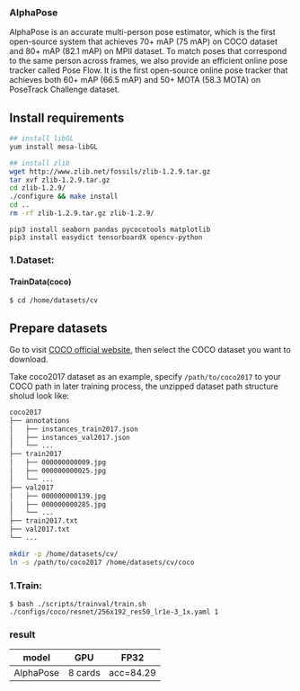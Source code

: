 
### AlphaPose

AlphaPose is an accurate multi-person pose estimator, which is the first open-source system that achieves 70+ mAP (75 mAP) on COCO dataset and 80+ mAP (82.1 mAP) on MPII dataset. To match poses that correspond to the same person across frames, we also provide an efficient online pose tracker called Pose Flow. It is the first open-source online pose tracker that achieves both 60+ mAP (66.5 mAP) and 50+ MOTA (58.3 MOTA) on PoseTrack Challenge dataset.

## Install requirements

```bash
## install libGL
yum install mesa-libGL

## install zlib
wget http://www.zlib.net/fossils/zlib-1.2.9.tar.gz
tar xvf zlib-1.2.9.tar.gz
cd zlib-1.2.9/
./configure && make install
cd ..
rm -rf zlib-1.2.9.tar.gz zlib-1.2.9/
```

```
pip3 install seaborn pandas pycocotools matplotlib
pip3 install easydict tensorboardX opencv-python
```

### 1.Dataset: 

#### TrainData(coco)
    $ cd /home/datasets/cv 
## Prepare datasets

Go to visit [COCO official website](https://cocodataset.org/#download), then select the COCO dataset you want to download.

Take coco2017 dataset as an example, specify `/path/to/coco2017` to your COCO path in later training process, the unzipped dataset path structure sholud look like:

```bash
coco2017
├── annotations
│   ├── instances_train2017.json
│   ├── instances_val2017.json
│   └── ...
├── train2017
│   ├── 000000000009.jpg
│   ├── 000000000025.jpg
│   └── ...
├── val2017
│   ├── 000000000139.jpg
│   ├── 000000000285.jpg
│   └── ...
├── train2017.txt
├── val2017.txt
└── ...
```

```bash
mkdir -p /home/datasets/cv/
ln -s /path/to/coco2017 /home/datasets/cv/coco
```


### 1.Train:
    $ bash ./scripts/trainval/train.sh ./configs/coco/resnet/256x192_res50_lr1e-3_1x.yaml 1

### result
|       model       |     GPU     | FP32                                 | 
|-------------------| ----------- | ------------------------------------ |
|   AlphaPose       | 8 cards     | acc=84.29                            |


